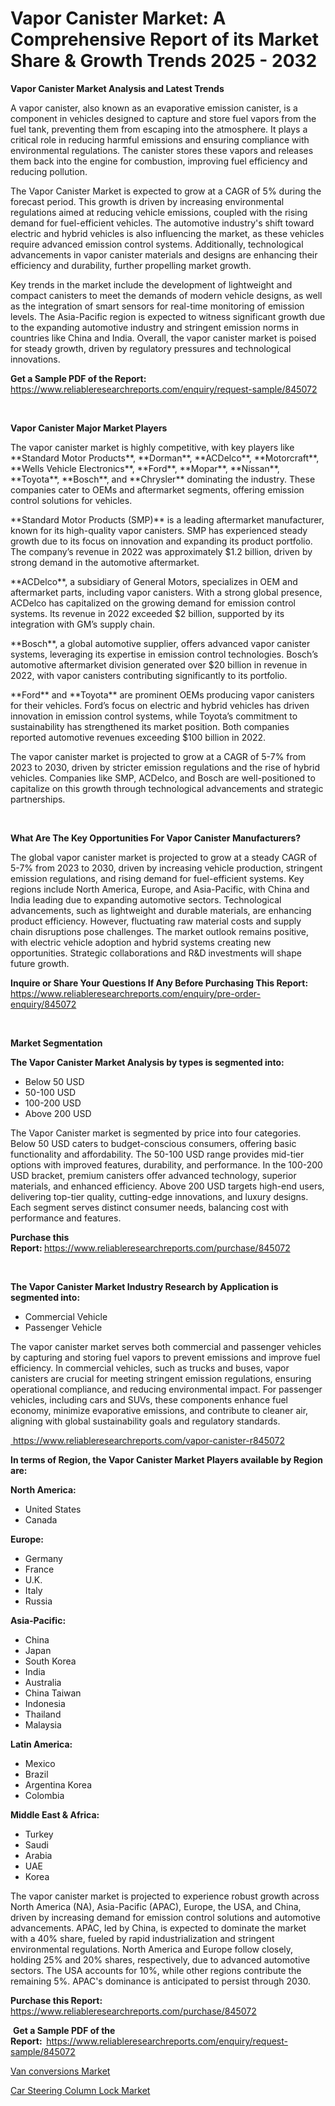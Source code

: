 <p><h1>Vapor Canister Market: A Comprehensive Report of its Market Share & Growth Trends 2025 - 2032</h1></p><p><strong>Vapor Canister Market Analysis and Latest Trends</strong></p>
<p><p>A vapor canister, also known as an evaporative emission canister, is a component in vehicles designed to capture and store fuel vapors from the fuel tank, preventing them from escaping into the atmosphere. It plays a critical role in reducing harmful emissions and ensuring compliance with environmental regulations. The canister stores these vapors and releases them back into the engine for combustion, improving fuel efficiency and reducing pollution.</p><p>The Vapor Canister Market is expected to grow at a CAGR of 5% during the forecast period. This growth is driven by increasing environmental regulations aimed at reducing vehicle emissions, coupled with the rising demand for fuel-efficient vehicles. The automotive industry's shift toward electric and hybrid vehicles is also influencing the market, as these vehicles require advanced emission control systems. Additionally, technological advancements in vapor canister materials and designs are enhancing their efficiency and durability, further propelling market growth.</p><p>Key trends in the market include the development of lightweight and compact canisters to meet the demands of modern vehicle designs, as well as the integration of smart sensors for real-time monitoring of emission levels. The Asia-Pacific region is expected to witness significant growth due to the expanding automotive industry and stringent emission norms in countries like China and India. Overall, the vapor canister market is poised for steady growth, driven by regulatory pressures and technological innovations.</p></p>
<p><strong>Get a Sample PDF of the Report:&nbsp;</strong> <a href="https://www.reliableresearchreports.com/enquiry/request-sample/845072?utm_campaign=34&utm_medium=2&utm_source=Github&utm_content=ia&utm_term=22012025&utm_id=vapor-canister">https://www.reliableresearchreports.com/enquiry/request-sample/845072</a></p>
<p>&nbsp;</p>
<p><strong>Vapor Canister Major Market Players</strong></p>
<p><p>The vapor canister market is highly competitive, with key players like **Standard Motor Products**, **Dorman**, **ACDelco**, **Motorcraft**, **Wells Vehicle Electronics**, **Ford**, **Mopar**, **Nissan**, **Toyota**, **Bosch**, and **Chrysler** dominating the industry. These companies cater to OEMs and aftermarket segments, offering emission control solutions for vehicles.</p><p>**Standard Motor Products (SMP)** is a leading aftermarket manufacturer, known for its high-quality vapor canisters. SMP has experienced steady growth due to its focus on innovation and expanding its product portfolio. The company’s revenue in 2022 was approximately $1.2 billion, driven by strong demand in the automotive aftermarket.</p><p>**ACDelco**, a subsidiary of General Motors, specializes in OEM and aftermarket parts, including vapor canisters. With a strong global presence, ACDelco has capitalized on the growing demand for emission control systems. Its revenue in 2022 exceeded $2 billion, supported by its integration with GM’s supply chain.</p><p>**Bosch**, a global automotive supplier, offers advanced vapor canister systems, leveraging its expertise in emission control technologies. Bosch’s automotive aftermarket division generated over $20 billion in revenue in 2022, with vapor canisters contributing significantly to its portfolio.</p><p>**Ford** and **Toyota** are prominent OEMs producing vapor canisters for their vehicles. Ford’s focus on electric and hybrid vehicles has driven innovation in emission control systems, while Toyota’s commitment to sustainability has strengthened its market position. Both companies reported automotive revenues exceeding $100 billion in 2022.</p><p>The vapor canister market is projected to grow at a CAGR of 5-7% from 2023 to 2030, driven by stricter emission regulations and the rise of hybrid vehicles. Companies like SMP, ACDelco, and Bosch are well-positioned to capitalize on this growth through technological advancements and strategic partnerships.</p></p>
<p>&nbsp;</p>
<p><strong>What Are The Key Opportunities For Vapor Canister Manufacturers?</strong></p>
<p><p>The global vapor canister market is projected to grow at a steady CAGR of 5-7% from 2023 to 2030, driven by increasing vehicle production, stringent emission regulations, and rising demand for fuel-efficient systems. Key regions include North America, Europe, and Asia-Pacific, with China and India leading due to expanding automotive sectors. Technological advancements, such as lightweight and durable materials, are enhancing product efficiency. However, fluctuating raw material costs and supply chain disruptions pose challenges. The market outlook remains positive, with electric vehicle adoption and hybrid systems creating new opportunities. Strategic collaborations and R&D investments will shape future growth.</p></p>
<p><strong>Inquire or Share Your Questions If Any Before Purchasing This Report:</strong> <a href="https://www.reliableresearchreports.com/enquiry/pre-order-enquiry/845072?utm_campaign=34&utm_medium=2&utm_source=Github&utm_content=ia&utm_term=22012025&utm_id=vapor-canister">https://www.reliableresearchreports.com/enquiry/pre-order-enquiry/845072</a></p>
<p>&nbsp;</p>
<p><strong>Market Segmentation</strong></p>
<p><strong>The Vapor Canister Market Analysis by types is segmented into:</strong></p>
<p><ul><li>Below 50 USD</li><li>50-100 USD</li><li>100-200 USD</li><li>Above 200 USD</li></ul></p>
<p><p>The Vapor Canister market is segmented by price into four categories. Below 50 USD caters to budget-conscious consumers, offering basic functionality and affordability. The 50-100 USD range provides mid-tier options with improved features, durability, and performance. In the 100-200 USD bracket, premium canisters offer advanced technology, superior materials, and enhanced efficiency. Above 200 USD targets high-end users, delivering top-tier quality, cutting-edge innovations, and luxury designs. Each segment serves distinct consumer needs, balancing cost with performance and features.</p></p>
<p><strong>Purchase this Report:&nbsp;</strong><a href="https://www.reliableresearchreports.com/purchase/845072?utm_campaign=34&utm_medium=2&utm_source=Github&utm_content=ia&utm_term=22012025&utm_id=vapor-canister">https://www.reliableresearchreports.com/purchase/845072</a></p>
<p>&nbsp;</p>
<p><strong>The Vapor Canister Market Industry Research by Application is segmented into:</strong></p>
<p><ul><li>Commercial Vehicle</li><li>Passenger Vehicle</li></ul></p>
<p><p>The vapor canister market serves both commercial and passenger vehicles by capturing and storing fuel vapors to prevent emissions and improve fuel efficiency. In commercial vehicles, such as trucks and buses, vapor canisters are crucial for meeting stringent emission regulations, ensuring operational compliance, and reducing environmental impact. For passenger vehicles, including cars and SUVs, these components enhance fuel economy, minimize evaporative emissions, and contribute to cleaner air, aligning with global sustainability goals and regulatory standards.</p></p>
<p><a href="https://www.reliableresearchreports.com/vapor-canister-r845072?utm_campaign=34&utm_medium=2&utm_source=Github&utm_content=ia&utm_term=22012025&utm_id=vapor-canister">&nbsp;https://www.reliableresearchreports.com/vapor-canister-r845072</a></p>
<p><strong>In terms of Region, the Vapor Canister Market Players available by Region are:</strong></p>
<p>
    <p> <strong> North America: </strong>
        <ul>
            <li>United States</li>
            <li>Canada</li>
        </ul>
        </p> 
    <p> <strong> Europe: </strong>
        <ul>
            <li>Germany</li>
            <li>France</li>
            <li>U.K.</li>
            <li>Italy</li>
            <li>Russia</li>
        </ul>
        </p> 
    <p> <strong> Asia-Pacific: </strong>
        <ul>
            <li>China</li>
            <li>Japan</li>
            <li>South Korea</li>
            <li>India</li>
            <li>Australia</li>
            <li>China Taiwan</li>
            <li>Indonesia</li>
            <li>Thailand</li>
            <li>Malaysia</li>
        </ul>
        </p> 
    <p> <strong> Latin America: </strong>
        <ul>
            <li>Mexico</li>
            <li>Brazil</li>
            <li>Argentina Korea</li>
            <li>Colombia</li>
        </ul>
        </p> 
    <p> <strong> Middle East & Africa: </strong>
        <ul>
            <li>Turkey</li>
            <li>Saudi</li>
            <li>Arabia</li>
            <li>UAE</li>
            <li>Korea</li>
        </ul>
    </p>
    </p>
<p><p>The vapor canister market is projected to experience robust growth across North America (NA), Asia-Pacific (APAC), Europe, the USA, and China, driven by increasing demand for emission control solutions and automotive advancements. APAC, led by China, is expected to dominate the market with a 40% share, fueled by rapid industrialization and stringent environmental regulations. North America and Europe follow closely, holding 25% and 20% shares, respectively, due to advanced automotive sectors. The USA accounts for 10%, while other regions contribute the remaining 5%. APAC's dominance is anticipated to persist through 2030.</p></p>
<p><strong>Purchase this Report: </strong><a href="https://www.reliableresearchreports.com/purchase/845072?utm_campaign=34&utm_medium=2&utm_source=Github&utm_content=ia&utm_term=22012025&utm_id=vapor-canister">https://www.reliableresearchreports.com/purchase/845072</a></p>
<p>&nbsp;<strong>Get a Sample PDF of the Report:&nbsp;&nbsp;</strong><a href="https://www.reliableresearchreports.com/enquiry/request-sample/845072?utm_campaign=34&utm_medium=2&utm_source=Github&utm_content=ia&utm_term=22012025&utm_id=vapor-canister">https://www.reliableresearchreports.com/enquiry/request-sample/845072</a></p>
<p><strong></strong></p>
<p><p><a href="https://github.com/texterfredia780/Market-Research-Report-List-1/blob/main/van-conversions-market.md?utm_campaign=34&utm_medium=2&utm_source=Github&utm_content=ia&utm_term=22012025&utm_id=vapor-canister">Van conversions Market</a></p><p><a href="https://github.com/guneycigdem35/Market-Research-Report-List-5/blob/main/car-steering-column-lock-market.md?utm_campaign=34&utm_medium=2&utm_source=Github&utm_content=ia&utm_term=22012025&utm_id=vapor-canister">Car Steering Column Lock Market</a></p></p>